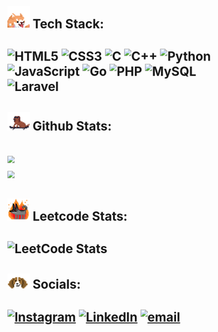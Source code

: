 <h1>
  <img src="img/github-stats.gif" width="50" /> 
  Tech Stack:
<h1>

![HTML5](https://img.shields.io/badge/html5-%23E34F26.svg?style=for-the-badge&logo=html5&logoColor=white) ![CSS3](https://img.shields.io/badge/css3-%231572B6.svg?style=for-the-badge&logo=css3&logoColor=white) ![C](https://img.shields.io/badge/c-%2300599C.svg?style=for-the-badge&logo=c&logoColor=white) ![C++](https://img.shields.io/badge/c++-%2300599C.svg?style=for-the-badge&logo=c%2B%2B&logoColor=white) ![Python](https://img.shields.io/badge/python-3670A0?style=for-the-badge&logo=python&logoColor=ffdd54) ![JavaScript](https://img.shields.io/badge/javascript-%23323330.svg?style=for-the-badge&logo=javascript&logoColor=%23F7DF1E) ![Go](https://img.shields.io/badge/go-%2300ADD8.svg?style=for-the-badge&logo=go&logoColor=white)  ![PHP](https://img.shields.io/badge/php-%23777BB4.svg?style=for-the-badge&logo=php&logoColor=white) ![MySQL](https://img.shields.io/badge/mysql-4479A1.svg?style=for-the-badge&logo=mysql&logoColor=white) ![Laravel](https://img.shields.io/badge/laravel-%23FF2D20.svg?style=for-the-badge&logo=laravel&logoColor=white) 


<h1>
  <img src="img/tech-stats.gif" width="50" /> 
  Github Stats:
<h1>

![](https://github-readme-stats.vercel.app/api?username=iiohanestj09&theme=github_dark_dimmed&hide_border=false&include_all_commits=true&count_private=false) <br>
![](https://github-readme-stats.vercel.app/api/top-langs/?username=iiohanestj09&theme=github_dark_dimmed&hide_border=false&include_all_commits=true&count_private=false&layout=compact)


<h1>
  <img src="img/leetcode-stats.gif" width="50" /> 
  Leetcode Stats:
<h1>
  
![LeetCode Stats](https://leetcard.jacoblin.cool/PutraDae?ext=heatmap)


<h1>
  <img src="img/socials.gif" width="50" /> 
  Socials:
<h1>
  
[![Instagram](https://img.shields.io/badge/Instagram-%23E4405F.svg?logo=Instagram&logoColor=white)](https://instagram.com/iiohanestj) [![LinkedIn](https://img.shields.io/badge/LinkedIn-%230077B5.svg?logo=linkedin&logoColor=white)](https://linkedin.com/in/putra-dae-36a763320) [![email](https://img.shields.io/badge/Email-D14836?logo=gmail&logoColor=white)](mailto:putra.dae2005@gmail.com) 
